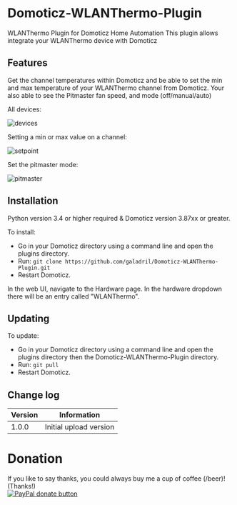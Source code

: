 
# Domoticz-WLANThermo-Plugin

WLANThermo Plugin for Domoticz Home Automation
This plugin allows integrate your WLANThermo device with Domoticz 


## Features

Get the channel temperatures within Domoticz and be able to set the min and max temperature of your WLANThermo channel from Domoticz.
Your also able to see the Pitmaster fan speed, and mode (off/manual/auto)

All devices: 

![devices](https://user-images.githubusercontent.com/14561640/90876028-46c8e700-e3a2-11ea-8bcb-40f90ff946f1.png)

Setting a min or max value on a channel: 

![setpoint](https://user-images.githubusercontent.com/14561640/90861102-820beb80-e38b-11ea-9784-d81cbea52e01.png)

Set the pitmaster mode: 

![pitmaster](https://user-images.githubusercontent.com/14561640/90875997-3add2500-e3a2-11ea-9a8a-633bfb54e5d7.png)



## Installation

Python version 3.4 or higher required & Domoticz version 3.87xx or greater.

To install:
* Go in your Domoticz directory using a command line and open the plugins directory.
* Run: ```git clone https://github.com/galadril/Domoticz-WLANThermo-Plugin.git```
* Restart Domoticz.

In the web UI, navigate to the Hardware page.  In the hardware dropdown there will be an entry called "WLANThermo".


## Updating

To update:
* Go in your Domoticz directory using a command line and open the plugins directory then the Domoticz-WLANThermo-Plugin directory.
* Run: ```git pull```
* Restart Domoticz.


## Change log

| Version | Information |
| ----- | ---------- |
| 1.0.0 | Initial upload version |


# Donation

If you like to say thanks, you could always buy me a cup of coffee (/beer)!   
(Thanks!)  
[![PayPal donate button](https://img.shields.io/badge/paypal-donate-yellow.svg)](https://www.paypal.me/markheinis)

